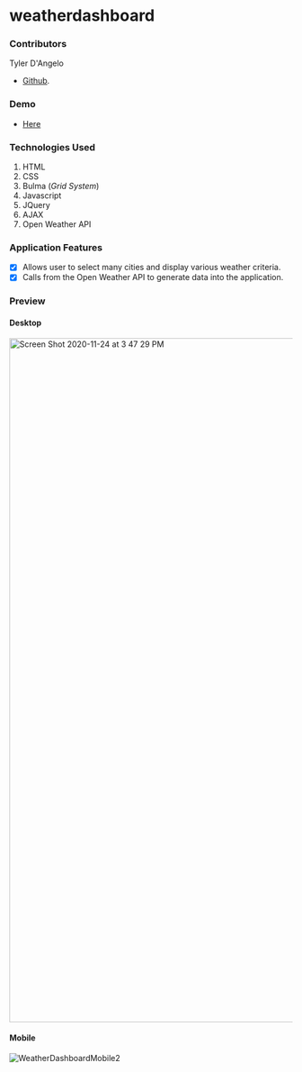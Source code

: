 # weatherdashboard

### Contributors

Tyler D'Angelo

- [Github](https://github.com/tydangelo18).

### Demo

- [Here](https://tydangelo18.github.io/weatherdashboard/)

### Technologies Used

1. HTML
2. CSS
3. Bulma (_Grid System_)
4. Javascript
5. JQuery
6. AJAX
7. Open Weather API

### Application Features

- [x] Allows user to select many cities and display various weather criteria.
- [x] Calls from the Open Weather API to generate data into the application.

### Preview

#### Desktop

<img width="1215" alt="Screen Shot 2020-11-24 at 3 47 29 PM" src="https://user-images.githubusercontent.com/60044459/100160230-66255380-2e6c-11eb-97c3-deec79f61094.png">

#### Mobile

![WeatherDashboardMobile2](https://user-images.githubusercontent.com/60044459/100523275-899e1600-316c-11eb-8e9e-6338f6306af0.png)
